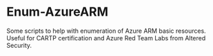 # Enum-AzureARM
Some scripts to help with enumeration of Azure ARM basic resources. Useful for CARTP certification and Azure Red Team Labs from Altered Security.
